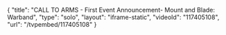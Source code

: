 {
    "title": "CALL TO ARMS - First Event Announcement- Mount and Blade: Warband",
    "type": "solo",
    "layout": "iframe-static",
    "videoId": "117405108",
    "url": "\/tvpembed\/117405108"
}